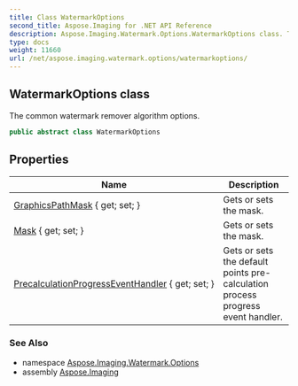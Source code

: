 ```yaml
---
title: Class WatermarkOptions
second_title: Aspose.Imaging for .NET API Reference
description: Aspose.Imaging.Watermark.Options.WatermarkOptions class. The common watermark remover algorithm options
type: docs
weight: 11660
url: /net/aspose.imaging.watermark.options/watermarkoptions/
---
```

## WatermarkOptions class

The common watermark remover algorithm options.

```csharp
public abstract class WatermarkOptions
```

## Properties

| Name | Description |
| --- | --- |
| [GraphicsPathMask](../../aspose.imaging.watermark.options/watermarkoptions/graphicspathmask/) { get; set; } | Gets or sets the mask. |
| [Mask](../../aspose.imaging.watermark.options/watermarkoptions/mask/) { get; set; } | Gets or sets the mask. |
| [PrecalculationProgressEventHandler](../../aspose.imaging.watermark.options/watermarkoptions/precalculationprogresseventhandler/) { get; set; } | Gets or sets the default points pre-calculation process progress event handler. |

### See Also

* namespace [Aspose.Imaging.Watermark.Options](../../aspose.imaging.watermark.options/)
* assembly [Aspose.Imaging](../../)


